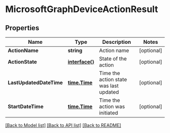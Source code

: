 # MicrosoftGraphDeviceActionResult

## Properties

Name | Type | Description | Notes
------------ | ------------- | ------------- | -------------
**ActionName** | **string** | Action name | [optional] 
**ActionState** | [**interface{}**](.md) | State of the action | [optional] 
**LastUpdatedDateTime** | [**time.Time**](time.Time.md) | Time the action state was last updated | [optional] 
**StartDateTime** | [**time.Time**](time.Time.md) | Time the action was initiated | [optional] 

[[Back to Model list]](../README.md#documentation-for-models) [[Back to API list]](../README.md#documentation-for-api-endpoints) [[Back to README]](../README.md)


